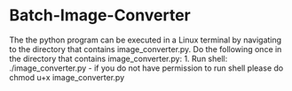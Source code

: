# Batch-Image-Converter

The the python program can be executed in a Linux terminal by navigating to the directory that contains image_converter.py.
Do the following once in the directory that contains image_converter.py:
	1. Run shell: ./image_converter.py
		- if you do not have permission to run shell please do chmod u+x image_converter.py
	
